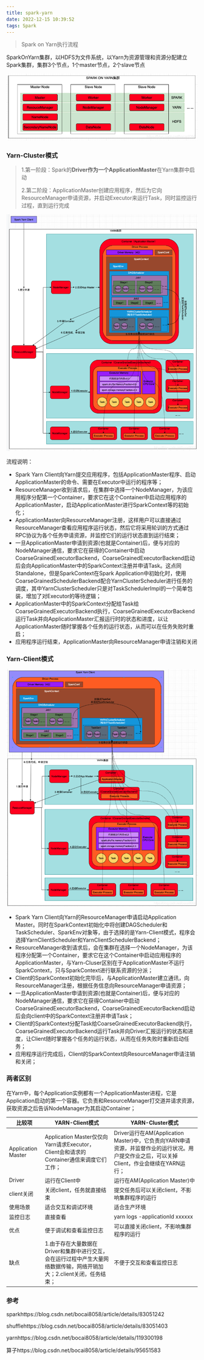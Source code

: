 ```yaml
---
title: spark-yarn
date: 2022-12-15 10:39:52
tags: Spark
---
```


> Spark on Yarn执行流程

<!-- more -->

SparkOnYarn集群，以HDFS为文件系统，以Yarn为资源管理和资源分配建立Spark集群，集群3个节点，1个master节点，2个slave节点

![sparkonyarn](./spark-yarn/sparkonyarn.png)

### Yarn-Cluster模式

> 1.第一阶段：Spark的**Driver作为一个ApplicationMaster**在Yarn集群中启动
>
> 2.第二阶段：ApplicationMaster创建应用程序，然后为它向ResourceManager申请资源，并启动Executor来运行Task，同时监控运行过程，直到运行完成

![yarncluster](./spark-yarn/yarncluster.png)

流程说明：

* Spark Yarn Client向Yarn提交应用程序，包括ApplicationMaster程序、启动ApplicationMaster的命令、需要在Executor中运行的程序等；
* ResourceManager收到请求后，在集群中选择一个NodeManager，为该应用程序分配第一个Container，要求它在这个Container中启动应用程序的ApplicationMaster，启动ApplicationMaster进行SparkContext等的初始化；
* ApplicationMaster向ResourceManager注册，这样用户可以直接通过ResourceManager查看应用程序运行状态，然后它将采用轮训的方式通过RPC协议为各个任务申请资源，并监控它们的运行状态直到运行结束；
* 一旦ApplicationMaster申请到资源(也就是Container)后，便与对应的NodeManager通信，要求它在获得的Container中启动CoarseGrainedExecutorBackend，CoarseGrainedExecutorBackend启动后会向ApplicationMaster中的SparkContext注册并申请Task。这点同Standalone，但是SparkContext在Spark Application中初始化时，使用CoarseGrainedSchedulerBackend配合YarnClusterScheduler进行任务的调度，其中YarnClusterScheduler只是对TaskSchedulerImpl的一个简单包装，增加了对Executor的等待逻辑；
* ApplicationMaster中的SparkContext分配给Task给CoarseGrainedExecutorBackend执行，CoarseGrainedExecutorBackend运行Task并向ApplicationMaster汇报运行时的状态和进度，以让ApplicationMaster随时掌握各个任务的运行状态，从而可以在任务失败时重启；
* 应用程序运行结束，ApplicationMaster向ResourceManager申请注销和关闭

### Yarn-Client模式

![yarnclient](./spark-yarn/yarnclient.png)

* Spark Yarn Client向Yarn的ResourceManager申请启动Application Master。同时在SparkContext初始化中将创建DAGScheduler和TaskScheduler、SparkEnv对象等，由于选择的是Yarn-Client模式，程序会选择YarnClientScheduler和YarnClientSchedulerBackend；
* ResourceManager收到请求后，会在集群在选择一个NodeManager，为该程序分配第一个Container，要求它在这个Container中启动应用程序的ApplicationMaster，与Yarn-Cluser区别在于ApplicationMaster不运行SparkContext，只与SparkContext进行联系资源的分派；
* Client的SparkContext初始化完毕后，与ApplicationMaster建立通讯，向ResourceManager注册，根据任务信息向ResourceManager申请资源；
* 一旦ApplicationMaster申请到资源(也就是Container)后，便与对应的NodeManager通信，要求它在获得Container中启动CoarseGrainedExecutorBackend，CoarseGrainedExecutorBackend启动后会向client中的SparkContext注册并申请Task；
* Client的SparkContext分配Task给CoarseGrainedExecutorBackend执行，CoarseGrainedExecutorBackend运行Task并向Driver汇报运行的状态和进度，让Client随时掌握各个任务的运行状态，从而在任务失败时重新启动任务；
* 应用程序运行完成后，Client的SparkContext向ResourceManager申请注销和关闭；

### 两者区别

在Yarn中，每个Application实例都有一个ApplicationMaster进程，它是Application启动的第一个容器。它负责和ResourceManager打交道并请求资源，获取资源之后告诉NodeManager为其启动Container；

| 比较项             | YARN-Client模式                                              | YARN-Cluster模式                                             |
| ------------------ | ------------------------------------------------------------ | ------------------------------------------------------------ |
| Application Master | Application Master仅仅向Yarn请求Executor，Client会和请求的Container通信来调度它们工作； | Driver运行在AM(Application Master)中，它负责向YARN申请资源，并监督作业的运行状况。用户提交作业之后，可以关掉Client，作业会继续在YARN运行； |
| Driver             | 运行在Client中                                               | 运行在AM(Application Master)中                               |
| client关闭         | 关闭client，任务就直接结束                                   | 提交任务后可以关闭client，不影响集群程序的运行               |
| 使用场景           | 适合交互和调试环境                                           | 适合生产环境                                                 |
| 监控日志           | 直接查看                                                     | yarn logs -applicationId xxxxxx                              |
| 优点               | 便于调试和查看监控日志                                       | 可以直接关闭client，不影响集群程序的运行                     |
| 缺点               | 1.由于存在大量数据在Driver和集群中进行交互，会在运行过程中产生大量网络数据传输，网络开销加大；2.client关闭，任务结束； | 不便于交互和查看监控日志                                     |

### 参考

sparkhttps://blog.csdn.net/bocai8058/article/details/83051242

shufflehttps://blog.csdn.net/bocai8058/article/details/83051403

yarnhttps://blog.csdn.net/bocai8058/article/details/119300198

算子https://blog.csdn.net/bocai8058/article/details/95651583

